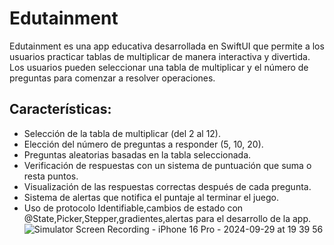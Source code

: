 # Edutainment
Edutainment es una app educativa desarrollada en SwiftUI que permite a los usuarios practicar tablas de multiplicar de manera interactiva y divertida. Los usuarios pueden seleccionar una tabla de multiplicar y el número de preguntas para comenzar a resolver operaciones.

## Características:
- Selección de la tabla de multiplicar (del 2 al 12).
- Elección del número de preguntas a responder (5, 10, 20).
- Preguntas aleatorias basadas en la tabla seleccionada.
- Verificación de respuestas con un sistema de puntuación que suma o resta puntos.
- Visualización de las respuestas correctas después de cada pregunta.
- Sistema de alertas que notifica el puntaje al terminar el juego.
- Uso de protocolo Identifiable,cambios de estado con @State,Picker,Stepper,gradientes,alertas para el desarrollo de la app.
![Simulator Screen Recording - iPhone 16 Pro - 2024-09-29 at 19 39 56](https://github.com/user-attachments/assets/fe15a65c-c406-4807-b7a4-52b0f5e653e9)
